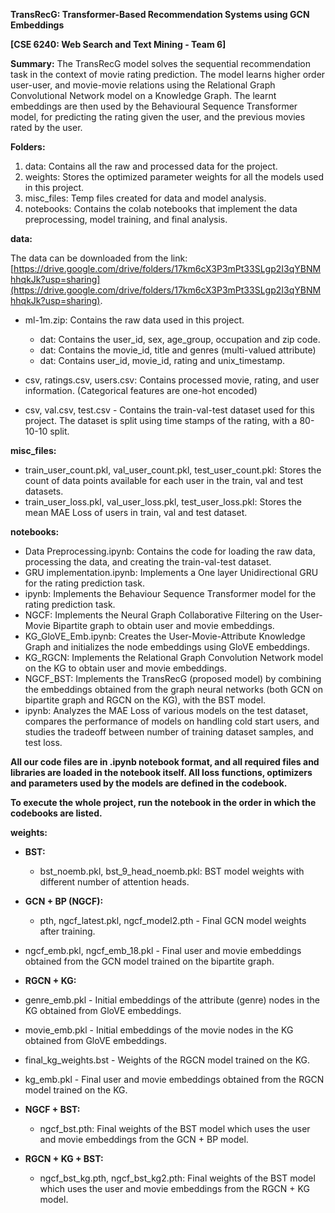 **TransRecG: Transformer-Based Recommendation Systems using GCN Embeddings**

**[CSE 6240: Web Search and Text Mining - Team 6]**

**Summary:** The TransRecG model solves the sequential recommendation task in the context of movie rating prediction. The model learns higher order user-user, and movie-movie relations using the Relational Graph Convolutional Network model on a Knowledge Graph. The learnt embeddings are then used by the Behavioural Sequence Transformer model, for predicting the rating given the user, and the previous movies rated by the user.

**Folders:**

1. data: Contains all the raw and processed data for the project.
2. weights: Stores the optimized parameter weights for all the models used in this project.
3. misc\_files: Temp files created for data and model analysis.
4. notebooks: Contains the colab notebooks that implement the data preprocessing, model training, and final analysis.

**data:**

The data can be downloaded from the link: [https://drive.google.com/drive/folders/17km6cX3P3mPt33SLgp2I3qYBNMhhqkJk?usp=sharing](https://drive.google.com/drive/folders/17km6cX3P3mPt33SLgp2I3qYBNMhhqkJk?usp=sharing).

- ml-1m.zip: Contains the raw data used in this project.
  - dat: Contains the user\_id, sex, age\_group, occupation and zip code.
  - dat: Contains the movie\_id, title and genres (multi-valued attribute)
  - dat: Contains user\_id, movie\_id, rating and unix\_timestamp.

- csv, ratings.csv, users.csv: Contains processed movie, rating, and user information. (Categorical features are one-hot encoded)
- csv, val.csv, test.csv - Contains the train-val-test dataset used for this project. The dataset is split using time stamps of the rating, with a 80-10-10 split.

**misc\_files:**

- train\_user\_count.pkl, val\_user\_count.pkl, test\_user\_count.pkl: Stores the count of data points available for each user in the train, val and test datasets.
- train\_user\_loss.pkl, val\_user\_loss.pkl, test\_user\_loss.pkl: Stores the mean MAE Loss of users in train, val and test dataset.

**notebooks:**

- Data Preprocessing.ipynb: Contains the code for loading the raw data, processing the data, and creating the train-val-test dataset.
- GRU implementation.ipynb: Implements a One layer Unidirectional GRU for the rating prediction task.
- ipynb: Implements the Behaviour Sequence Transformer model for the rating prediction task.
- NGCF: Implements the Neural Graph Collaborative Filtering on the User-Movie Bipartite graph to obtain user and movie embeddings.
- KG\_GloVE\_Emb.ipynb: Creates the User-Movie-Attribute Knowledge Graph and initializes the node embeddings using GloVE embeddings.
- KG\_RGCN: Implements the Relational Graph Convolution Network model on the KG to obtain user and movie embeddings.
- NGCF\_BST: Implements the TransRecG (proposed model) by combining the embeddings obtained from the graph neural networks (both GCN on bipartite graph and RGCN on the KG), with the BST model.
- ipynb: Analyzes the MAE Loss of various models on the test dataset, compares the performance of models on handling cold start users, and studies the tradeoff between number of training dataset samples, and test loss.

**All our code files are in .ipynb notebook format, and all required files and libraries are loaded in the notebook itself. All loss functions, optimizers and parameters used by the models are defined in the codebook.**

**To execute the whole project, run the notebook in the order in which the codebooks are listed.**

**weights:**

- **BST:**
  - bst\_noemb.pkl, bst\_9\_head\_noemb.pkl: BST model weights with different number of attention heads.

- **GCN + BP (NGCF):**
  - pth, ngcf\_latest.pkl, ngcf\_model2.pth - Final GCN model weights after training.

- ngcf\_emb.pkl, ngcf\_emb\_18.pkl - Final user and movie embeddings obtained from the GCN model trained on the bipartite graph.

- **RGCN + KG:**

- genre\_emb.pkl - Initial embeddings of the attribute (genre) nodes in the KG obtained from GloVE embeddings.
- movie\_emb.pkl - Initial embeddings of the movie nodes in the KG obtained from GloVE embeddings.
- final\_kg\_weights.bst - Weights of the RGCN model trained on the KG.
- kg\_emb.pkl - Final user and movie embeddings obtained from the RGCN model trained on the KG.

- **NGCF + BST:**
  - ngcf\_bst.pth: Final weights of the BST model which uses the user and movie embeddings from the GCN + BP model.

- **RGCN + KG + BST:**
  - ngcf\_bst\_kg.pth, ngcf\_bst\_kg2.pth: Final weights of the BST model which uses the user and movie embeddings from the RGCN + KG model.